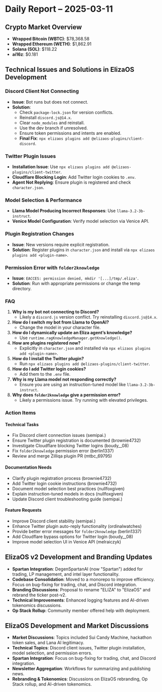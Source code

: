 # Daily Report – 2025-03-11

## Crypto Market Overview

- **Wrapped Bitcoin (WBTC)**: $78,368.58
- **Wrapped Ethereum (WETH)**: $1,862.91
- **Solana (SOL)**: $118.22
- **ai16z**: $0.181

## Technical Issues and Solutions in ElizaOS Development

### Discord Client Not Connecting

- **Issue**: Bot runs but does not connect.
- **Solution**:
  - Check `package-lock.json` for version conflicts.
  - Reinstall `discord.js@14.x`.
  - Clear `node_modules` and reinstall.
  - Use the dev branch if unresolved.
  - Ensure token permissions and intents are enabled.
  - **Final Fix**: `npx elizaos plugins add @elizaos-plugins/client-discord`.

### Twitter Plugin Issues

- **Installation Issue**: Use `npx elizaos plugins add @elizaos-plugins/client-twitter`.
- **Cloudflare Blocking Login**: Add Twitter login cookies to `.env`.
- **Agent Not Replying**: Ensure plugin is registered and check `character.json`.

### Model Selection & Performance

- **Llama Model Producing Incorrect Responses**: Use `llama-3.2-3b-instruct`.
- **Venice Model Configuration**: Verify model selection via Venice API.

### Plugin Registration Changes

- **Issue**: New versions require explicit registration.
- **Solution**: Register plugins in `character.json` and install via `npx elizaos plugins add <plugin-name>`.

### Permission Error with `folder2knowledge`

- **Issue**: `EACCES: permission denied, mkdir '[...]/tmp/.eliza'`.
- **Solution**: Run with appropriate permissions or change the temp directory.

### FAQ

1. **Why is my bot not connecting to Discord?**
   - Likely a `discord.js` version conflict. Try reinstalling `discord.js@14.x`.
2. **How do I switch my bot from Llama to OpenAI?**
   - Change the model in your character file.
3. **How do I dynamically update an Eliza agent’s knowledge?**
   - Use `runtime.ragKnowledgeManager.getKnowledge()`.
4. **How are plugins registered now?**
   - Explicitly in `character.json` and installed via `npx elizaos plugins add <plugin-name>`.
5. **How do I install the Twitter plugin?**
   - Run `npx elizaos plugins add @elizaos-plugins/client-twitter`.
6. **How do I add Twitter login cookies?**
   - Add them to the `.env` file.
7. **Why is my Llama model not responding correctly?**
   - Ensure you are using an instruction-tuned model like `llama-3.2-3b-instruct`.
8. **Why does `folder2knowledge` give a permission error?**
   - Likely a permissions issue. Try running with elevated privileges.

### Action Items

#### **Technical Tasks**

- Fix Discord client connection issues (semipai.)
- Ensure Twitter plugin registration is documented (brownie4732)
- Investigate Cloudflare blocking Twitter logins (boudy\_\_08)
- Fix `folder2knowledge` permission error (berlin1337)
- Review and merge Zilliqa plugin PR (mtbc_69795)

#### **Documentation Needs**

- Clarify plugin registration process (brownie4732)
- Add Twitter login cookie instructions (brownie4732)
- Document model selection best practices (nullfoxgiven)
- Explain instruction-tuned models in docs (nullfoxgiven)
- Update Discord client troubleshooting guide (semipai.)

#### **Feature Requests**

- Improve Discord client stability (semipai.)
- Enhance Twitter plugin auto-reply functionality (ordinalwatches)
- Provide better error messages for `folder2knowledge` (berlin1337)
- Add Cloudflare bypass options for Twitter login (boudy\_\_08)
- Improve model selection UI in Venice API (melraiczyk)

## ElizaOS v2 Development and Branding Updates

- **Spartan Integration**: DegenSpartanAI (now "Spartan") added for trading, LP management, and intel layer functionality.
- **Codebase Consolidation**: Moved to a monorepo to improve efficiency. Focus on bug-fixing for trading, chat, and Discord integration.
- **Branding Discussions**: Proposal to rename "ELIZA" to "ElizaOS" and rebrand the ticker post-v2.
- **Technical Improvements**: Enhanced logging features and AI-driven tokenomics discussions.
- **Op Stack Rollup**: Community member offered help with deployment.

## ElizaOS Development and Market Discussions

- **Market Discussions**: Topics included Sui Candy Machine, hackathon token sales, and Lana AI legitimacy.
- **Technical Topics**: Discord client issues, Twitter plugin installation, model selection, and permission errors.
- **Spartan Integration**: Focus on bug-fixing for trading, chat, and Discord integration.
- **Newsletter Aggregation**: Workflows for summarizing and publishing news.
- **Rebranding & Tokenomics**: Discussions on ElizaOS rebranding, Op Stack rollup, and AI-driven tokenomics.
